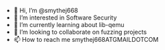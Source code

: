 - 👋 Hi, I’m @smythej668
- 👀 I’m interested in Software Security
- 🌱 I’m currently learning about lib-qemu
- 💞️ I’m looking to collaborate on fuzzing projects
- 📫 How to reach me smythej668ATGMAILDOTCOM

<!---
smythej668/smythej668 is a ✨ special ✨ repository because its `README.md` (this file) appears on your GitHub profile.
You can click the Preview link to take a look at your changes.
--->
